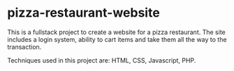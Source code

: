 # pizza-restaurant-website
This is a fullstack project to create a website for a pizza restaurant. The site includes a login system, ability to cart items and take them all the way to the transaction.

Techniques used in this project are: HTML, CSS, Javascript, PHP.
